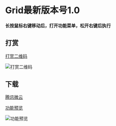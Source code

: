 Grid最新版本号1.0
====
#### 长按鼠标右键移动后，打开功能菜单，松开右键后执行

## 打赏

[打赏二维码](https://meta.appinn.net/uploads/default/original/2X/2/2b969a6c353350a0258d8d2c0df2c4d8e6e015f7.png)

![打赏二维码](https://meta.appinn.net/uploads/default/original/2X/2/2b969a6c353350a0258d8d2c0df2c4d8e6e015f7.png)

## 下载

[腾讯微云](https://share.weiyun.com/EoHvFhk7)


[功能预览](https://meta.appinn.net/uploads/default/original/2X/1/17aa8677e6497cb80893552098f829541155f280.png)

![功能预览](https://meta.appinn.net/uploads/default/original/2X/1/17aa8677e6497cb80893552098f829541155f280.png)
